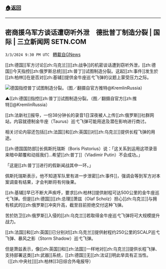 ###  [:house:返回](README.md)
---


## 密商援乌军方谈话遭窃听外泄　德批普丁制造分裂 | 国际 | 三立新闻网  SETN.COM
`3/3/2024 9:30 PM UTC ` [轉載自GNews](https://gnews.org/articles/2361559)

[[zh:德国]]军方讨论[[zh:乌克兰]][[zh:战争]]的机密谈话遭到窃听外泄，[[zh:德国]]今天指控[[zh:俄罗斯总统]][[zh:普丁]]试图制造分裂。这起[[zh:事件]]发生於[[zh:柏林]]在是否对[[zh:基辅]]提供金牛座巡弋飞弹的议题上蒙受压力之际。

![德国指控普丁试图制造分裂。（图／翻摄自官方推特@KremlinRussia）](https://attach.setn.com/newsimages/2022/02/19/3535064-PH.jpg "德国指控普丁试图制造分裂。（图／翻摄自官方推特@KremlinRussia）")

▲[[zh:德国]]指控[[zh:普丁]]试图制造分裂。（图／翻摄自官方[[zh:推特]]@KremlinRussia）

[[zh:法新社]]报导，一份38分钟长的录音1日深夜被人上传[[zh:俄罗斯]]社群网站，内容就德制金牛座（Taurus）巡弋飞弹可能用途及潜在影响进行商讨。

相关讨论内容还包括[[zh:法国]]和[[zh:英国]]对[[zh:乌克兰]]提供长程飞弹的用途。

[[zh:德国国防部]]长佩斯托瑞斯（Boris Pistorius）说：「这关系到运用这项录音来暗中颠覆和动摇我们&hellip;希望[[zh:普丁]]（Vladimir Putin）不会成功。」

「这是[[zh:普丁]]进行的假新闻战其中一环。」

佩斯托瑞斯表示，他不知道军队里有进一步泄密[[zh:事件]]，强调会等到军方对本案调查有结果，才会判断将有何後果。

[[zh:基辅]]早已不断大声疾呼，要求[[zh:柏林]]提供射程可达500公里的金牛座巡弋飞弹。但是[[zh:德国]][[zh:总理]]萧兹（Olaf Scholz）担心[[zh:乌克兰]]与拥有核武的[[zh:俄罗斯]]冲突升高，截至目前拒绝交付这种飞弹。

苦於防卫[[zh:俄罗斯]]入侵的[[zh:乌克兰]]若取得金牛座巡弋飞弹将可大规模提升战力。

[[zh:法国]]和[[zh:英国]]已分别对[[zh:乌克兰]]提供射程约250公里的SCALP巡弋飞弹、暴风之影（Storm Shadow）巡弋飞弹。

但是萧兹表示，像[[zh:英国]]和[[zh:法国]]一样地对[[zh:乌克兰]]提供长程飞弹、支持部署这类[[zh:武器]]系统，[[zh:德国]]无[[zh:法证]]明此举具有正当性。（[[zh:中央社]][[zh:柏林]]3日综合外电报导）
